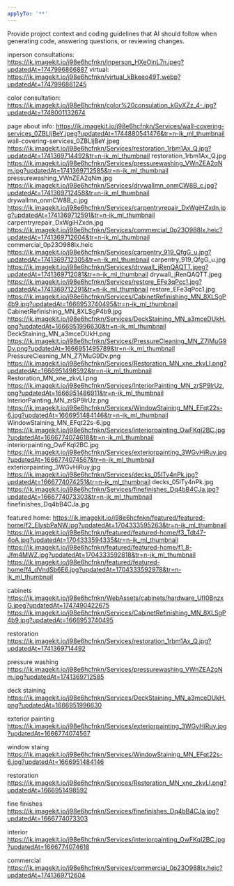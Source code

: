 ```yaml
---
applyTo: '**'
---
```

Provide project context and coding guidelines that AI should follow when generating code, answering questions, or reviewing changes.


inperson consultations: https://ik.imagekit.io/j98e6hcfnkn/inperson_HXeOinL7n.jpeg?updatedAt=1747996866887
virtual: https://ik.imagekit.io/j98e6hcfnkn/virtual_kBkeeo49T.webp?updatedAt=1747996861245



color consultation: https://ik.imagekit.io/j98e6hcfnkn/color%20consulation_kGyXZz_4-.jpg?updatedAt=1748001132674





page about info: 
https://ik.imagekit.io/j98e6hcfnkn/Services/wall-covering-services_0ZBLIjBeY.jpeg?updatedAt=1744880541476&tr=n-ik_ml_thumbnail	wall-covering-services_0ZBLIjBeY.jpeg
https://ik.imagekit.io/j98e6hcfnkn/Services/restoration_1rbm1Ax_Q.jpg?updatedAt=1741369714492&tr=n-ik_ml_thumbnail	restoration_1rbm1Ax_Q.jpg
https://ik.imagekit.io/j98e6hcfnkn/Services/pressurewashing_VWnZEA2qNm.jpg?updatedAt=1741369712585&tr=n-ik_ml_thumbnail	pressurewashing_VWnZEA2qNm.jpg
https://ik.imagekit.io/j98e6hcfnkn/Services/drywallmn_onmCW8B_c.jpg?updatedAt=1741369712458&tr=n-ik_ml_thumbnail	drywallmn_onmCW8B_c.jpg
https://ik.imagekit.io/j98e6hcfnkn/Services/carpentryrepair_DxWgiHZxdn.jpg?updatedAt=1741369712591&tr=n-ik_ml_thumbnail	carpentryrepair_DxWgiHZxdn.jpg
https://ik.imagekit.io/j98e6hcfnkn/Services/commercial_0p23O988Ix.heic?updatedAt=1741369712604&tr=n-ik_ml_thumbnail	commercial_0p23O988Ix.heic
https://ik.imagekit.io/j98e6hcfnkn/Services/carpentry_919_QfgG_u.jpg?updatedAt=1741369712305&tr=n-ik_ml_thumbnail	carpentry_919_QfgG_u.jpg
https://ik.imagekit.io/j98e6hcfnkn/Services/drywall_jRenQAQTT.jpeg?updatedAt=1741369712081&tr=n-ik_ml_thumbnail	drywall_jRenQAQTT.jpeg
https://ik.imagekit.io/j98e6hcfnkn/Services/restore_EFe3qPcc1.jpg?updatedAt=1741369712291&tr=n-ik_ml_thumbnail	restore_EFe3qPcc1.jpg
https://ik.imagekit.io/j98e6hcfnkn/Services/CabinetRefinishing_MN_8XLSgP4b9.jpg?updatedAt=1666953740495&tr=n-ik_ml_thumbnail	CabinetRefinishing_MN_8XLSgP4b9.jpg
https://ik.imagekit.io/j98e6hcfnkn/Services/DeckStaining_MN_a3mceDUkH.png?updatedAt=1666951996630&tr=n-ik_ml_thumbnail	DeckStaining_MN_a3mceDUkH.png
https://ik.imagekit.io/j98e6hcfnkn/Services/PressureCleaning_MN_Z7jMuG9Dv.png?updatedAt=1666951495789&tr=n-ik_ml_thumbnail	PressureCleaning_MN_Z7jMuG9Dv.png
https://ik.imagekit.io/j98e6hcfnkn/Services/Restoration_MN_xne_zkvLl.png?updatedAt=1666951498592&tr=n-ik_ml_thumbnail	Restoration_MN_xne_zkvLl.png
https://ik.imagekit.io/j98e6hcfnkn/Services/InteriorPainting_MN_zrSP9lrUz.png?updatedAt=1666951486911&tr=n-ik_ml_thumbnail	InteriorPainting_MN_zrSP9lrUz.png
https://ik.imagekit.io/j98e6hcfnkn/Services/WindowStaining_MN_EFqt22s-6.jpg?updatedAt=1666951484146&tr=n-ik_ml_thumbnail	WindowStaining_MN_EFqt22s-6.jpg
https://ik.imagekit.io/j98e6hcfnkn/Services/interiorpainting_OwFKqI2BC.jpg?updatedAt=1666774074618&tr=n-ik_ml_thumbnail	interiorpainting_OwFKqI2BC.jpg
https://ik.imagekit.io/j98e6hcfnkn/Services/exteriorpainting_3WGvHiRuy.jpg?updatedAt=1666774074567&tr=n-ik_ml_thumbnail	exteriorpainting_3WGvHiRuy.jpg
https://ik.imagekit.io/j98e6hcfnkn/Services/decks_05lTy4nPk.jpg?updatedAt=1666774074251&tr=n-ik_ml_thumbnail	decks_05lTy4nPk.jpg
https://ik.imagekit.io/j98e6hcfnkn/Services/finefinishes_Dq4bB4CJa.jpg?updatedAt=1666774073303&tr=n-ik_ml_thumbnail	finefinishes_Dq4bB4CJa.jpg



featured home: 
https://ik.imagekit.io/j98e6hcfnkn/featured/featured-home/f2_ElysbPaNW.jpg?updatedAt=1704333595263&tr=n-ik_ml_thumbnail
https://ik.imagekit.io/j98e6hcfnkn/featured/featured-home/f3_Tdt47-4oA.jpg?updatedAt=1704333594335&tr=n-ik_ml_thumbnail
https://ik.imagekit.io/j98e6hcfnkn/featured/featured-home/f1_8-Jfm4MWZ.jpg?updatedAt=1704333592818&tr=n-ik_ml_thumbnail
https://ik.imagekit.io/j98e6hcfnkn/featured/featured-home/f4_dVndSb6E6.jpg?updatedAt=1704333592978&tr=n-ik_ml_thumbnail



cabinets 
https://ik.imagekit.io/j98e6hcfnkn/WebAssets/cabinets/hardware_UfI0BnzxG.jpeg?updatedAt=1747490422675
https://ik.imagekit.io/j98e6hcfnkn/Services/CabinetRefinishing_MN_8XLSgP4b9.jpg?updatedAt=1666953740495



restoration
https://ik.imagekit.io/j98e6hcfnkn/Services/restoration_1rbm1Ax_Q.jpg?updatedAt=1741369714492



pressure washing
https://ik.imagekit.io/j98e6hcfnkn/Services/pressurewashing_VWnZEA2qNm.jpg?updatedAt=1741369712585


deck staining 
https://ik.imagekit.io/j98e6hcfnkn/Services/DeckStaining_MN_a3mceDUkH.png?updatedAt=1666951996630


exterior painting 
https://ik.imagekit.io/j98e6hcfnkn/Services/exteriorpainting_3WGvHiRuy.jpg?updatedAt=1666774074567

window staing 
https://ik.imagekit.io/j98e6hcfnkn/Services/WindowStaining_MN_EFqt22s-6.jpg?updatedAt=1666951484146

restoration
https://ik.imagekit.io/j98e6hcfnkn/Services/Restoration_MN_xne_zkvLl.png?updatedAt=1666951498592

fine finishes 
https://ik.imagekit.io/j98e6hcfnkn/Services/finefinishes_Dq4bB4CJa.jpg?updatedAt=1666774073303

interior 
https://ik.imagekit.io/j98e6hcfnkn/Services/interiorpainting_OwFKqI2BC.jpg?updatedAt=1666774074618

commercial 
https://ik.imagekit.io/j98e6hcfnkn/Services/commercial_0p23O988Ix.heic?updatedAt=1741369712604
